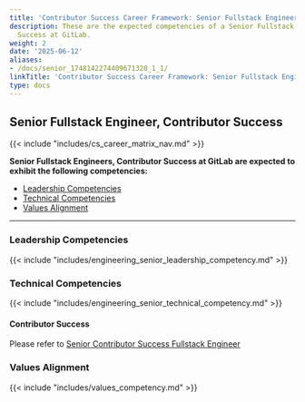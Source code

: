 ```yaml
---
title: 'Contributor Success Career Framework: Senior Fullstack Engineer'
description: These are the expected competencies of a Senior Fullstack Engineer, Contributor
  Success at GitLab.
weight: 2
date: '2025-06-12'
aliases:
- /docs/senior_1748142274409671320_1_1/
linkTitle: 'Contributor Success Career Framework: Senior Fullstack Engineer'
type: docs
---
```


## Senior Fullstack Engineer, Contributor Success

{{< include "includes/cs_career_matrix_nav.md" >}}

**Senior Fullstack Engineers, Contributor Success at GitLab are expected to exhibit the following competencies:**

- [Leadership Competencies](#leadership-competencies)
- [Technical Competencies](#technical-competencies)
- [Values Alignment](#values-alignment)

---

### Leadership Competencies

{{< include "includes/engineering_senior_leadership_competency.md" >}}

### Technical Competencies

{{< include "includes/engineering_senior_technical_competency.md" >}}

#### Contributor Success

Please refer to [Senior Contributor Success Fullstack Engineer](/job-families/marketing/contributor-success/fullstack-engineer/#senior-contributor-success-fullstack-engineer)

### Values Alignment

{{< include "includes/values_competency.md" >}}
